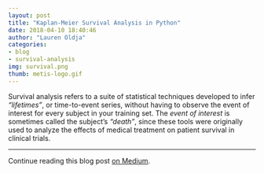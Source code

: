 ```yaml
---
layout: post
title: "Kaplan-Meier Survival Analysis in Python"
date: 2018-04-10 18:40:46
author: "Lauren Oldja"
categories:
- blog
- survival-analysis
img: survival.png
thumb: metis-logo.gif
---
```

Survival analysis refers to a suite of statistical techniques developed to infer <i>“lifetimes”</i>, or time-to-event series, without having to observe the event of interest for every subject in your training set. The <i>event of interest</i> is sometimes called the subject’s <i>“death”</i>, since these tools were originally used to analyze the effects of medical treatment on patient survival in clinical trials.<!--more-->

---

Continue reading this blog post [on Medium](https://medium.com/@loldja/survival-analysis-in-python-a-model-for-customer-churn-e737c5242822).